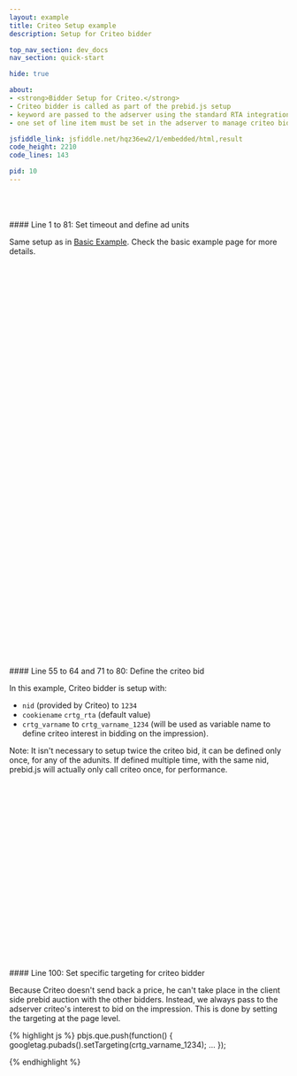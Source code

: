 ```yaml
---
layout: example
title: Criteo Setup example
description: Setup for Criteo bidder

top_nav_section: dev_docs
nav_section: quick-start

hide: true

about:
- <strong>Bidder Setup for Criteo.</strong>
- Criteo bidder is called as part of the prebid.js setup
- keyword are passed to the adserver using the standard RTA integration
- one set of line item must be set in the adserver to manage criteo bidder separately. Follow Criteo's RTA guideline for the line item setup.

jsfiddle_link: jsfiddle.net/hqz36ew2/1/embedded/html,result
code_height: 2210
code_lines: 143

pid: 10
---
```



<br>
<br>
<br>

<div markdown="1">
#### Line 1 to 81: Set timeout and define ad units

Same setup as in [Basic Example](/dev-docs/examples/basic-example.html). Check the basic example page for more details.

</div>

<br><br><br><br><br><br>
<br><br><br><br><br><br>
<br><br><br><br><br><br>
<br><br><br><br><br><br>
<br><br><br><br><br><br>
<br><br><br><br><br><br>
<br><br><br><br><br><br>

<div markdown="1">
#### Line 55 to 64 and 71 to 80: Define the criteo bid

In this example, Criteo bidder is setup with:

- `nid` (provided by Criteo) to `1234`
- `cookiename` `crtg_rta` (default value)
- `crtg_varname` to `crtg_varname_1234` (will be used as variable name to define criteo interest in bidding on the impression).

Note: It isn't necessary to setup twice the criteo bid, it can be defined only once, for any of the adunits.
If defined multiple time, with the same nid, prebid.js will actually only call criteo once, for performance.

</div>




<br><br><br><br><br><br>
<br><br><br><br><br><br>
<br><br><br><br><br><br>
<br>

<div markdown="1">
#### Line 100: Set specific targeting for criteo bidder

Because Criteo doesn't send back a price, he can't take place in the client side prebid auction with the other bidders.
Instead, we always pass to the adserver criteo's interest to bid on the impression.
This is done by setting the targeting at the page level.

{% highlight js %}
    pbjs.que.push(function() {
      googletag.pubads().setTargeting(crtg_varname_1234);
      ...
    });

{% endhighlight %}


</div>
